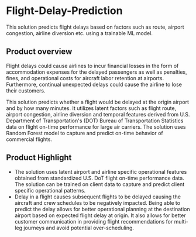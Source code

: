 # Flight-Delay-Prediction
This solution predicts flight delays based on factors such as route, airport congestion, airline diversion etc. using a trainable ML model.

## Product overview
Flight delays could cause airlines to incur financial losses in the form of accommodation expenses for the delayed passengers as well as penalties, fines, and operational costs for aircraft labor retention at airports. Furthermore, continual unexpected delays could cause the airline to lose their customers. 

This solution predicts whether a flight would be delayed at the origin airport and by how many minutes. It utilizes latent factors such as flight route, airport congestion, airline diversion and temporal features derived from U.S. Department of Transportation's (DOT) Bureau of Transportation Statistics data on flight on-time performance for large air carriers. The solution uses Random Forest model to capture and predict on-time behavior of commercial flights.

## Product Highlight 
* The solution uses latent airport and airline specific operational features obtained from standardized U.S. DoT flight on-time performance data. The solution can be trained on client data to capture and predict client specific operational patterns.
* Delay in a flight causes subsequent flights to be delayed causing the aircraft and crew schedules to be negatively impacted. Being able to predict the delay allows for better operational planning at the destination airport based on expected flight delay at origin. It also allows for better customer communication in providing flight recommendations for multi-leg journeys and avoid potential over-scheduling.
